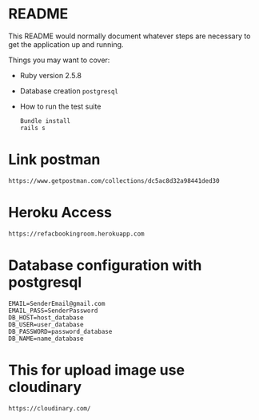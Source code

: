 # README

This README would normally document whatever steps are necessary to get the
application up and running.

Things you may want to cover:

* Ruby version
  2.5.8

* Database creation
`postgresql`

* How to run the test suite
  ```
  Bundle install
  rails s
  ```

# Link postman
`https://www.getpostman.com/collections/dc5ac8d32a98441ded30`

# Heroku Access
`https://refacbookingroom.herokuapp.com`

# Database configuration with postgresql
```
EMAIL=SenderEmail@gmail.com
EMAIL_PASS=SenderPassword
DB_HOST=host_database
DB_USER=user_database
DB_PASSWORD=password_database
DB_NAME=name_database

```
# This for upload image use cloudinary
`https://cloudinary.com/`